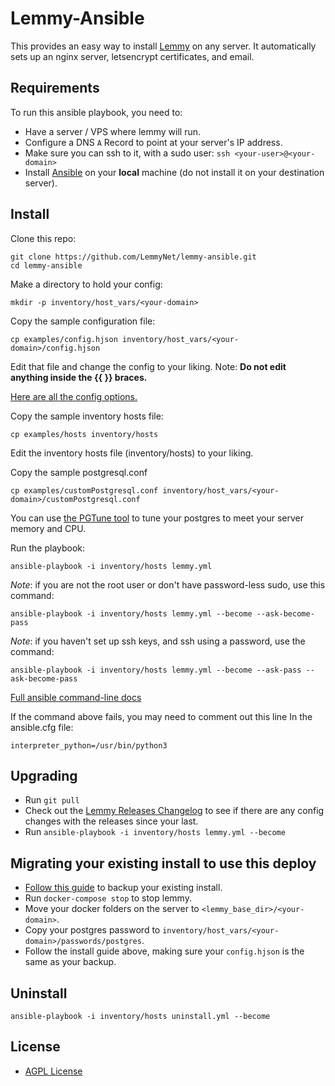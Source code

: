 # Lemmy-Ansible

This provides an easy way to install [Lemmy](https://github.com/LemmyNet/lemmy) on any server. It automatically sets up an nginx server, letsencrypt certificates, and email.

## Requirements

To run this ansible playbook, you need to:

- Have a server / VPS where lemmy will run.
- Configure a DNS `A` Record to point at your server's IP address.
- Make sure you can ssh to it, with a sudo user: `ssh <your-user>@<your-domain>`
- Install [Ansible](https://docs.ansible.com/ansible/latest/installation_guide/intro_installation.html) on your **local** machine (do not install it on your destination server).

## Install

Clone this repo:

```
git clone https://github.com/LemmyNet/lemmy-ansible.git
cd lemmy-ansible
```

Make a directory to hold your config:

`mkdir -p inventory/host_vars/<your-domain>`

Copy the sample configuration file:

`cp examples/config.hjson inventory/host_vars/<your-domain>/config.hjson`

Edit that file and change the config to your liking. Note: **Do not edit anything inside the {{ }} braces.**

[Here are all the config options.](https://join-lemmy.org/docs/en/administration/configuration.html#full-config-with-default-values)

Copy the sample inventory hosts file:

`cp examples/hosts inventory/hosts`

Edit the inventory hosts file (inventory/hosts) to your liking.

Copy the sample postgresql.conf

`cp examples/customPostgresql.conf inventory/host_vars/<your-domain>/customPostgresql.conf`

You can use [the PGTune tool](https://pgtune.leopard.in.ua) to tune your postgres to meet your server memory and CPU.

Run the playbook:

`ansible-playbook -i inventory/hosts lemmy.yml`

_Note_: if you are not the root user or don't have password-less sudo, use this command:

`ansible-playbook -i inventory/hosts lemmy.yml --become --ask-become-pass`

_Note_: if you haven't set up ssh keys, and ssh using a password, use the command:

`ansible-playbook -i inventory/hosts lemmy.yml --become --ask-pass --ask-become-pass`

[Full ansible command-line docs](https://docs.ansible.com/ansible/latest/cli/ansible-playbook.html)

If the command above fails, you may need to comment out this line In the ansible.cfg file:

`interpreter_python=/usr/bin/python3`

## Upgrading

- Run `git pull`
- Check out the [Lemmy Releases Changelog](https://github.com/LemmyNet/lemmy/blob/main/RELEASES.md) to see if there are any config changes with the releases since your last.
- Run `ansible-playbook -i inventory/hosts lemmy.yml --become`

## Migrating your existing install to use this deploy

- [Follow this guide](https://join-lemmy.org/docs/en/administration/backup_and_restore.html) to backup your existing install.
- Run `docker-compose stop` to stop lemmy.
- Move your docker folders on the server to `<lemmy_base_dir>/<your-domain>`.
- Copy your postgres password to `inventory/host_vars/<your-domain>/passwords/postgres`.
- Follow the install guide above, making sure your `config.hjson` is the same as your backup.

## Uninstall

`ansible-playbook -i inventory/hosts uninstall.yml --become`

## License

- [AGPL License](/LICENSE)
